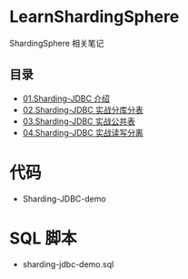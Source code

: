 # LearnShardingSphere
ShardingSphere 相关笔记

## 目录
- [01.Sharding-JDBC 介绍](./note/Sharding-JDBC%20介绍.md)
- [02.Sharding-JDBC 实战分库分表](./note/Sharding-JDBC%20实战分库分表.md)
- [03.Sharding-JDBC 实战公共表](./note/Sharding-JDBC%20实战公共表.md)
- [04.Sharding-JDBC 实战读写分离](./note/Sharding-JDBC%20实战读写分离.md)

# 代码
- Sharding-JDBC-demo

# SQL 脚本
- sharding-jdbc-demo.sql